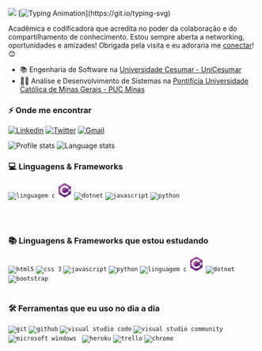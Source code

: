 <img src="https://media.giphy.com/media/v1.Y2lkPTc5MGI3NjExMDdiNTNkZWM3NTg2ZWE3Mjg1ZDVmZDU3Y2Q2NTBlYTY5ZWQwZGRmYyZlcD12MV9pbnRlcm5hbF9naWZzX2dpZklkJmN0PXM/lGhBlBMIN2XsEteTN3/giphy.gif" width="100"> [![Typing Animation](https://readme-typing-svg.herokuapp.com?color=DBB6EEFF&size=28&duration=7200&center=true&vCenter=true&width=1000&lines=Oi!+Sou+a+Iane+Victória+💻😊;Seja+bem+vindo(a)!;Sou+acadêmica+de+Engenharia+de+Software;e+Análise+e+Desenv.+de+Sistemas!)](https://git.io/typing-svg)

Acadêmica e codificadora que acredita no poder da colaboração e do compartilhamento de conhecimento. Estou sempre aberta a networking, oportunidades e amizades! Obrigada pela visita e eu adoraria me [conectar](https://www.linkedin.com/in/iane-victória/)! 😊

- 📚 Engenharia de Software na [Universidade Cesumar - UniCesumar](https://www.unicesumar.edu.br) 
- 👩‍💻 Análise e Desenvolvimento de Sistemas na [Pontifícia Universidade Católica de Minas Gerais - PUC Minas](https://www.pucminas.br)

<h3>⚡ Onde me encontrar</h3>

[![Linkedin](https://img.shields.io/badge/-ianevictória-0A66C2?style=for-the-badge&logo=linkedin&link=https://www.linkedin.com/in/iane-victória/)](https://www.linkedin.com/in/iane-victória/)
[![Twitter](https://img.shields.io/badge/-ianevictória-79d1ff?style=for-the-badge&logo=twitter&link=https://twitter.com/ianevictxria)](https://twitter.com/ianevictxria)
[![Gmail](https://img.shields.io/badge/-ianevictoria.tec-white?style=for-the-badge&logo=Gmail&logoColor=red&link=mailto:ianevictoria.tec@gmail.com)](mailto:ianevictoria.tec@gmail.com)

<div>
  <img alt="Profile stats" src="https://github-readme-stats.vercel.app/api?username=ianevictoria&show_icons=true&count_private=true&include_all_commits=true&title_color=dbb6ee&icon_color=dbb6ee&text_color=dbb6ee&bg_color=0d1117&hide_border=true"/>
  <img alt="Language stats" src="https://github-readme-stats.vercel.app/api/top-langs/?username=ianevictoria&layout=compact&title_color=dbb6ee&icon_color=dbb6ee&text_color=dbb6ee&bg_color=0d1117&hide_border=true"/>
</div>

<h3>💻 Linguagens & Frameworks</h3>

<code><img title="C" alt="linguagem c" width="30px" src="https://cdn.jsdelivr.net/gh/devicons/devicon/icons/c/c-original.svg" /></code> 
<code><img title="Csharp" alt="linguagem c" width="30px" src="https://raw.githubusercontent.com/devicons/devicon/master/icons/csharp/csharp-original.svg" /></code>
<code><img title="Dotnet" alt="dotnet" width="30px" src="https://cdn.jsdelivr.net/gh/devicons/devicon/icons/dot-net/dot-net-plain-wordmark.svg" /></code>
<code><img title="JavaScript" alt="javascript" width="30px" src="https://cdn.jsdelivr.net/gh/devicons/devicon/icons/javascript/javascript-original.svg" /></code>
<code><img title="Python" alt="python" width="30px" src="https://cdn.jsdelivr.net/gh/devicons/devicon/icons/python/python-original.svg" /></code>

</br></br>

<h3>📚 Linguagens & Frameworks que estou estudando</h3>

<code><img title="HTML 5" alt="html5" width="30px" src="https://cdn.jsdelivr.net/gh/devicons/devicon/icons/html5/html5-original.svg" /></code>
<code><img title="CSS 3" alt="css 3" width="30px" src="https://cdn.jsdelivr.net/gh/devicons/devicon/icons/css3/css3-original.svg" /></code>
<code><img title="JavaScript" alt="javascript" width="30px" src="https://cdn.jsdelivr.net/gh/devicons/devicon/icons/javascript/javascript-original.svg" /></code>
<code><img title="Python" alt="python" width="30px" src="https://cdn.jsdelivr.net/gh/devicons/devicon/icons/python/python-original.svg" /></code>
<code><img title="C" alt="linguagem c" width="30px" src="https://cdn.jsdelivr.net/gh/devicons/devicon/icons/c/c-original.svg" /></code> 
<code><img title="Csharp" alt="linguagem c" width="30px" src="https://raw.githubusercontent.com/devicons/devicon/master/icons/csharp/csharp-original.svg" /></code>
<code><img title="Dotnet" alt="dotnet" width="30px" src="https://cdn.jsdelivr.net/gh/devicons/devicon/icons/dot-net/dot-net-plain-wordmark.svg" /></code>
<code> <img title="Bootstrap" alt="bootstrap" width="30px" src="https://cdn.jsdelivr.net/gh/devicons/devicon/icons/bootstrap/bootstrap-original.svg" /></code>
</br></br>

<h3>🛠️ Ferramentas que eu uso no dia a dia</h3>
<code><img title="Git" alt="git" width="30px" src="https://cdn.jsdelivr.net/gh/devicons/devicon/icons/git/git-plain.svg" /></code>
<code><img title="GitHub" alt="github" width="30px" src="https://cdn.jsdelivr.net/gh/devicons/devicon/icons/github/github-original.svg" /></code>
<code><img title="VS Code" alt="visual studio code" width="30px" src="https://cdn.jsdelivr.net/gh/devicons/devicon/icons/vscode/vscode-original.svg" /></code>
<code><img title="Visual Studio Community" alt="visual studio community" width="30px" src="https://cdn.jsdelivr.net/gh/devicons/devicon/icons/visualstudio/visualstudio-plain.svg" /></code>
<code><img title="MS Windows" alt="microsoft windows" width="30px" src="https://cdn.jsdelivr.net/gh/devicons/devicon/icons/windows8/windows8-original.svg" /></code>
<code> <img title="Heroku" alt="heroku" width="30px" src="https://cdn.jsdelivr.net/gh/devicons/devicon/icons/heroku/heroku-original-wordmark.svg" /></code>
<code><img title="Trello" alt="trello" width="30px" src="https://cdn.jsdelivr.net/gh/devicons/devicon/icons/trello/trello-plain.svg" /></code>
<code><img title="Chrome" alt="chrome" width="30px" src="https://cdn.jsdelivr.net/gh/devicons/devicon/icons/chrome/chrome-original.svg" /></code>
</br></br>
